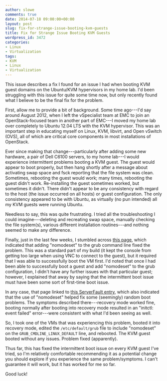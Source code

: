 ```yaml
---
author: slowe
comments: true
date: 2014-07-18 09:00:00+00:00
layout: post
slug: fix-for-strange-issue-booting-kvm-guests
title: Fix for Strange Issue Booting KVM Guests
wordpress_id: 3472
categories:
- Linux
- Virtualization
tags:
- KVM
- Linux
- Virtualization
---
```


This issue describes a fix I found for an issue I had when booting KVM guest domains on the Ubuntu/KVM hypervisors in my home lab. I'd been struggling with this issue for quite some time now, but only recently found what I believe to be the final fix for the problem.

First, allow me to provide a bit of background. Some time ago---I'd say around August 2012, when I left the vSpecialist team at EMC to join an OpenStack-focused team in another part of EMC---I moved my home lab over completely to Ubuntu 12.04 LTS with the KVM hypervisor. This was an important step in educating myself on Linux, KVM, libvirt, and Open vSwitch (OVS), all of which are critical core components in most installations of OpenStack.

Ever since making that change---particularly after adding some new hardware, a pair of Dell C6100 servers, to my home lab---I would experience intermittent problems booting a KVM guest. The guest would appear to boot properly, but then hang shortly after a message about activating swap space and fsck reporting that the file system was clean. Sometimes, rebooting the guest would work; many times, rebooting the guest didn't work. Re-installing the guest sometimes worked, but sometimes it didn't. There didn't appear to be any consistency with regard to the host (the issue occurred on all hosts) or guest configuration. The only consistency appeared to be with Ubuntu, as virtually (no pun intended) all my KVM guests were running Ubuntu.

Needless to say, this was quite frustrating. I tried all the troubleshooting I could imagine---deleting and recreating swap space, manually checking the file system(s), various different installation routines---and nothing seemed to make any difference.

Finally, just in the last few weeks, I stumbled across [this page](http://forum.proxmox.com/threads/17997-ubuntu-12-04-KVM-Error-during-boot-never-finishing-boot-from-console), which indicated that adding "nomodeset" to the grub command line fixed the problem. This was a standard part of my build (it kept the console from getting too large when using VNC to connect to the guest), but it required that I was able to successfully boot the VM first. I'd noted that once I had been able to successfully boot a guest and add "nomodeset" to the grub configuration, I didn't have any further issues with that particular guest; however, I explained that away by saying that the intermittent boot issue must have been some sort of first-time boot issue.

In any case, that page linked to [this ServerFault entry](http://serverfault.com/questions/561286/why-is-my-machine-not-showing-anything-when-booting), which also indicated that the use of "nomodeset" helped fix some (seemingly) random boot problems. The symptoms described there---recovery mode worked fine, booting normally after booting into recovery mode resulted in an "initctl: event failed" error---were consistent with what I'd been seeing as well.

So, I took one of the VMs that was experiencing this problem, booted it into recovery mode, edited the `/etc/default/grub` file to include "nomodeset" on the `GRUB_CMDLINE_LINUX_DEFAULT` line, and rebooted. The KVM guest booted without any issues. Problem fixed (apparently).

Thus far, this has fixed the intermittent boot issue on every KVM guest I've tried, so I'm relatively comfortable recommending it as a potential change you should explore if you experience the same problem/symptoms. I can't guarantee it will work, but it has worked for me so far.

Good luck!
